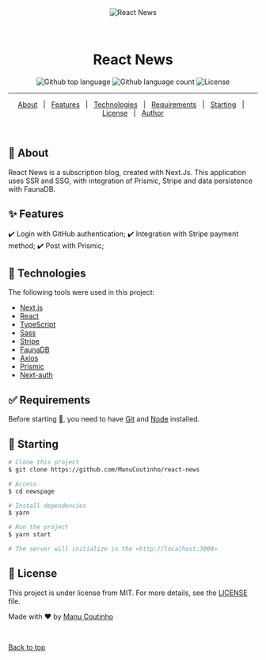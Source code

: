 <div align="center" id="top"> 
  <img src="https://imgur.com/gallery/v64x0I4" alt="React News" />

  &#xa0;
</div>

<h1 align="center">React News</h1>

<p align="center">
  <img alt="Github top language" src="https://img.shields.io/github/languages/top/ManuCoutinho/react-news?color=56BEB8">
  <img alt="Github language count" src="https://img.shields.io/github/languages/count/ManuCoutinho/react-news?color=56BEB8">
  <img alt="License" src="https://img.shields.io/github/license/ManuCoutinho/react-news?color=56BEB8">

</p>

<hr> 

<p align="center">
  <a href="#dart-about">About</a> &#xa0; | &#xa0; 
  <a href="#sparkles-features">Features</a> &#xa0; | &#xa0;
  <a href="#rocket-technologies">Technologies</a> &#xa0; | &#xa0;
  <a href="#white_check_mark-requirements">Requirements</a> &#xa0; | &#xa0;
  <a href="#checkered_flag-starting">Starting</a> &#xa0; | &#xa0;
  <a href="#memo-license">License</a> &#xa0; | &#xa0;
  <a href="https://github.com/{{YOUR_GITHUB_USERNAME}}" target="_blank">Author</a>
</p>

<br>

## :dart: About ##

React News is a subscription blog, created with Next.Js. This application uses SSR and SSG, with integration of Prismic, Stripe and data persistence with FaunaDB.

## :sparkles: Features ##

:heavy_check_mark: Login with GitHub authentication;
:heavy_check_mark: Integration with Stripe payment method;
:heavy_check_mark: Post with Prismic;

## :rocket: Technologies ##

The following tools were used in this project:

- [Next.js](https://nextjs.org/)
- [React](https://pt-br.reactjs.org/)
- [TypeScript](https://www.typescriptlang.org/)
- [Sass](https://sass-lang.com/)
- [Stripe](https://stripe.com/br)
- [FaunaDB](https://fauna.com/)
- [Axios](https://axios-http.com/docs/intro)
- [Prismic](https://prismic.io/)
- [Next-auth](https://next-auth.js.org/)

## :white_check_mark: Requirements ##

Before starting :checkered_flag:, you need to have [Git](https://git-scm.com) and [Node](https://nodejs.org/en/) installed.

## :checkered_flag: Starting ##

```bash
# Clone this project
$ git clone https://github.com/ManuCoutinho/react-news

# Access
$ cd newspage

# Install dependencies
$ yarn

# Run the project
$ yarn start

# The server will initialize in the <http://localhost:3000>
```

## :memo: License ##

This project is under license from MIT. For more details, see the [LICENSE](LICENSEd) file.


Made with :heart: by <a href="https://github.com/ManuCoutinho" target="_blank">Manu Coutinho</a>

&#xa0;

<a href="#top">Back to top</a>
